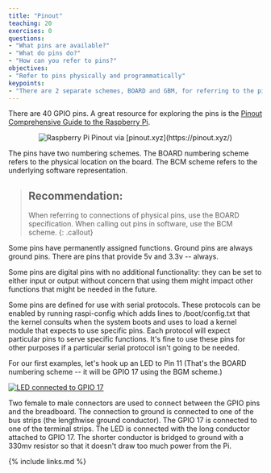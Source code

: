 ```yaml
---
title: "Pinout"
teaching: 20
exercises: 0
questions:
- "What pins are available?"
- "What do pins do?"
- "How can you refer to pins?"
objectives:
- "Refer to pins physically and programmatically"
keypoints:
- "There are 2 separate schemes, BOARD and GBM, for referring to the pins."
---
```

There are 40 GPIO pins. A great resource for exploring the pins is the [Pinout Comprehensive Guide to the Raspberry Pi](https://pinout.xyz/).

<p align="center"><img src="https://pinout.xyz/resources/raspberry-pi-pinout.png" alt="Raspberry Pi Pinout">
via [pinout.xyz](https://pinout.xyz/)
</p>

The pins have two numbering schemes. The BOARD numbering scheme refers to the physical location on the board. The BCM scheme refers to the underlying software representation.

> ## Recommendation:
>
> When referring to connections of physical pins, use the BOARD specification. When calling out pins in software, use the BCM scheme.
{: .callout}

Some pins have permanently assigned functions. Ground pins are always ground pins. There are pins that provide 5v and 3.3v -- always.

Some pins are digital pins with no additional functionality: they can be set to either input or output without concern that using them might impact other functions that might be needed in the future.

Some pins are defined for use with serial protocols. These protocols can be enabled by running raspi-config which adds lines to /boot/config.txt that the kernel consults when the system boots and uses to load a kernel module that expects to use specific pins. Each protocol will expect particular pins to serve specific functions. It's fine to use these pins for other purposes if a particular serial protocol isn't going to be needed.

For our first examples, let's hook up an LED to Pin 11 (That's the BOARD numbering scheme -- it will be GPIO 17 using the BGM scheme.)

<a href="{{ page.root }}/fig/gpio_17_med.jpg">
  <img src="{{ page.root }}/fig/gpio_17_full.jpg" alt="LED connected to GPIO 17" />
</a>

Two female to male connectors are used to connect between the GPIO pins and the breadboard. The connection to ground is connected to one of the bus strips (the lengthwise ground conductor). The GPIO 17 is connected to one of the terminal strips. The LED is connected with the long conductor attached to GPIO 17. The shorter conductor is bridged to ground with a 330mv resistor so that it doesn't draw too much power from the Pi.

{% include links.md %}
